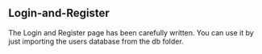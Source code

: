 ## Login-and-Register

The Login and Register page has been carefully written. You can use it by just importing the users database from the db folder.
